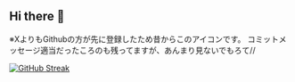 ## Hi there 👋

※XよりもGithubの方が先に登録したため昔からこのアイコンです。
コミットメッセージ適当だったころのも残ってますが、あんまり見ないでもろて//


[![GitHub Streak](https://streak-stats.demolab.com/?user=htvoffcial)](https://git.io/streak-stats)


<!--
**htvoffcial/htvoffcial** is a ✨ _special_ ✨ repository because its `README.md` (this file) appears on your GitHub profile.

Here are some ideas to get you started:

- 🔭 I’m currently working on ...
- 🌱 I’m currently learning ...
- 👯 I’m looking to collaborate on ...
- 🤔 I’m looking for help with ...
- 💬 Ask me about ...
- 📫 How to reach me: ...
- 😄 Pronouns: ...
- ⚡ Fun fact: ...
-->
